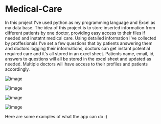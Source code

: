 # Medical-Care
In this project I've used python as my programming language and Excel as my data base.
The idea of this project is to store inserted information from different patients by one doctor, providing easy access to their files if needed and instatnt medical care.
Using detailed information I've collected by proffesionals I've set a few questions that by patients answering them and doctors logging their informations, doctors can get instant potential required care and it's all stored in an excel sheet. 
Patients name, email, id, answers to questions will all be stored in the excel sheet and updated as needed. 
Multiple doctors will have access to their profiles and patients accordingly. 

![image](https://user-images.githubusercontent.com/93178619/192966181-7ac4413d-1904-4cd8-b629-01acb330a70a.png)


![image](https://user-images.githubusercontent.com/93178619/192966209-8d805c11-e592-4d3c-9458-74d7566e60b6.png)


![image](https://user-images.githubusercontent.com/93178619/192966293-c64082ca-5994-4c4f-830d-62862ac3fdd6.png)


![image](https://user-images.githubusercontent.com/93178619/192966940-c94ea6cc-dfa2-4d15-bc44-69a0ca0d3f9d.png)

Here are some examples of what the app can do :)
